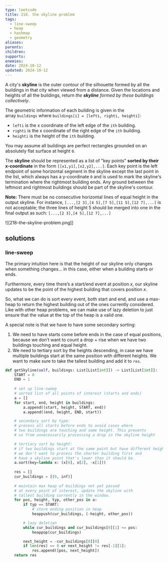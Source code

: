 ```yaml
---
type: leetcode
title: 218. the skyline problem
tags:
  - line-sweep
  - heap
  - hashmap
  - geometry
aliases: 
parents: 
children: 
supports: 
enemies: 
date: 2024-10-12
updated: 2024-10-12
---
```


A city's **skyline** is the outer contour of the silhouette formed by all the buildings in that city when viewed from a distance. Given the locations and heights of all the buildings, return _the **skyline** formed by these buildings collectively_.

The geometric information of each building is given in the array `buildings` where `buildings[i] = [lefti, righti, heighti]`:

- `lefti` is the x coordinate of the left edge of the `ith` building.
- `righti` is the x coordinate of the right edge of the `ith` building.
- `heighti` is the height of the `ith` building.

You may assume all buildings are perfect rectangles grounded on an absolutely flat surface at height `0`.

The **skyline** should be represented as a list of "key points" **sorted by their x-coordinate** in the form `[[x1,y1],[x2,y2],...]`. Each key point is the left endpoint of some horizontal segment in the skyline except the last point in the list, which always has a y-coordinate `0` and is used to mark the skyline's termination where the rightmost building ends. Any ground between the leftmost and rightmost buildings should be part of the skyline's contour.

**Note:** There must be no consecutive horizontal lines of equal height in the output skyline. For instance, `[...,[2 3],[4 5],[7 5],[11 5],[12 7],...]` is not acceptable; the three lines of height 5 should be merged into one in the final output as such: `[...,[2 3],[4 5],[12 7],...]`

![[218-the-skyline-problem.png]]

## solutions

### line-sweep

The primary intuition here is that the height of our skyline only changes when something changes… in this case, either when a building starts or ends.

Furthermore, every time there’s a start/end event at position $x$, our skyline updates to be the point of the highest building that covers position $x$.

So, what we can do is sort every event, both start and end, and use a max-heap to return the highest building out of the ones currently considered. Like with other heap problems, we can make use of lazy deletion to just ensure that the value at the top of the heap is a valid one.

A special note is that we have to have some secondary sorting:

1. We need to have starts come before ends in the case of equal positions, because we don’t want to count a drop + rise when we have two buildings touching and equal height.
2. We need to tertiary sort by the heights descending, in case we have multiple buildings start at the same position with different heights. We want to make sure to take the tallest building and add it to `res`.

```python
def getSkyline(self, buildings: List[List[int]]) -> List[List[int]]:
	START = 0
	END = 1
	  
	# set up line-sweep
	# sorted list of all points of interest (starts and ends)
	a = []
	for start, end, height in buildings:
		a.append((start, height, START, end))
		a.append((end, height, END, start))

	# secondary sort by type:
	# process all starts before ends to avoid cases where
	# two buildings are touching and same height. This prevents
	# us from unnecessarily processing a drop in the skyline height

	# tertiary sort by height:
	# if two buildings start at the same point but have different heights,
	# we don't want to process the shorter building first and
	# have a skyline point that's lower than it should be.
	a.sort(key=lambda x: (x[0], x[2], -x[1]))
	  
	res = []
	cur_buildings = [(0, inf)]
	  
	# maintain max heap of buildings not yet passed
	# at every point of interest, update the skyline with
	# tallest building currently in the window.
	for pos, height, typ, other_pos in a:
		if typ == START:
			# store ending position in heap
			heappush(cur_buildings, (-height, other_pos))

		# lazy deletion
		while cur_buildings and cur_buildings[0][1] <= pos:
			heappop(cur_buildings)

		next_height = -cur_buildings[0][0]
		if len(res) == 0 or next_height != res[-1][1]:
			res.append([pos, next_height])
	return res
```
